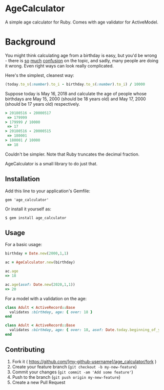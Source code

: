 # AgeCalculator

A simple age calculator for Ruby. Comes with age validator for ActiveModel.

# Background

You might think calculating age from a birthday is easy, but you'd be wrong - there is [so](https://www.ruby-forum.com/topic/49265) [much](http://stackoverflow.com/questions/10463400/age-calculation-in-ruby) [confusion](http://stackoverflow.com/questions/819263/get-persons-age-in-ruby) on the topic, and sadly, many people are doing it wrong. Even right ways can look really complicated.

Here's the simplest, cleanest way:

```ruby
(today.to_s(:number).to_i - birthday.to_s(:number).to_i) / 10000
```

Suppose today is May 16, 2018 and calculate the age of people whose birthdays are May 15, 2000 (should be 18 years old) and May 17, 2000 (should be 17 years old) respectively.

```ruby
> 20180516 - 20000517
 => 179999
> 179999 / 10000
 => 17
> 20180516 - 20000515
 => 180001
> 180001 / 10000
 => 18
```

Couldn't be simpler. Note that Ruby truncates the decimal fraction.

AgeCalculator is a small library to do just that.

## Installation

Add this line to your application's Gemfile:

```
gem 'age_calculator'
```

Or install it yourself as:

```
$ gem install age_calculator
```

## Usage

For a basic usage:

```ruby
birthday = Date.new(2000,1,1)

ac = AgeCalculator.new(birthday)

ac.age
=> 18

ac.age(asof: Date.new(2020,1,1))
=> 20
```

For a model with a validation on the age:

```ruby
class Adult < ActiveRecord::Base
  validates :birthday, age: { over: 18 }
end

class Adult < ActiveRecord::Base
  validates :birthday, age: { over: 18, asof: Date.today.beginning_of_year }
end
```

## Contributing

1. Fork it ( https://github.com/[my-github-username]/age_calculator/fork )
2. Create your feature branch (`git checkout -b my-new-feature`)
3. Commit your changes (`git commit -am 'Add some feature'`)
4. Push to the branch (`git push origin my-new-feature`)
5. Create a new Pull Request
